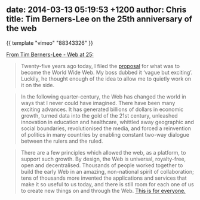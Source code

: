 date: 2014-03-13 05:19:53 +1200
author: Chris
title: Tim Berners-Lee on the 25th anniversary of the web
----

<!-- excerpt -->

{{ template "vimeo" "88343326" }}

<!-- /excerpt -->

[From Tim Berners-Lee - Web at 25:](http://www.webat25.org/)

>Twenty-five years ago today, I filed the [proposal](http://info.cern.ch/Proposal.html) for what was to become the World Wide Web. My boss dubbed it ‘vague but exciting’. Luckily, he thought enough of the idea to allow me to quietly work on it on the side. 

>In the following quarter-century, the Web has changed the world in ways that I never could have imagined. There have been many exciting advances. It has generated billions of dollars in economic growth, turned data into the gold of the 21st century, unleashed innovation in education and healthcare, whittled away geographic and social boundaries, revolutionised the media, and forced a reinvention of politics in many countries by enabling constant two-way dialogue between the rulers and the ruled.

>There are a few principles which allowed the web, as a platform, to support such growth.  By design, the Web is universal, royalty-free, open and decentralised. Thousands of people worked together to build the early Web in an amazing, non-national spirit of collaboration; tens of thousands more invented the applications and services that make it so useful to us today, and there is still room for each one of us to create new things on and through the Web. [This is for everyone.](https://twitter.com/timberners_lee/status/228960085672599552) 

